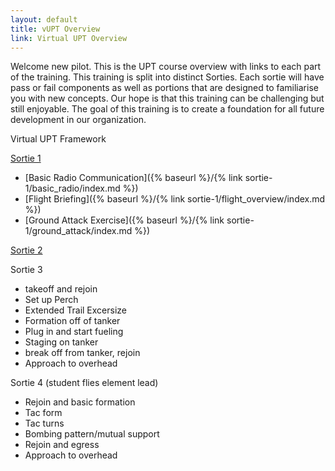 ```yaml
---
layout: default
title: vUPT Overview
link: Virtual UPT Overview
---
```

Welcome new pilot. This is the UPT course overview with links to each part of the training. This training is split into distinct Sorties. Each sortie will have pass or fail components as well as portions that are designed to familiarise you with new concepts. Our hope is that this training can be challenging but still enjoyable. The goal of this training is to create a foundation for all future development in our organization.

Virtual UPT Framework

[Sortie 1](sortie-1/)
- [Basic Radio Communication]({% baseurl %}/{% link sortie-1/basic_radio/index.md %})
- [Flight Briefing]({% baseurl %}/{% link sortie-1/flight_overview/index.md %})
- [Ground Attack Exercise]({% baseurl %}/{% link sortie-1/ground_attack/index.md %})

[Sortie 2](sortie-2/)

Sortie 3
- takeoff and rejoin
- Set up Perch
- Extended Trail Excersize
- Formation off of tanker
- Plug in and start fueling
- Staging on tanker
- break off from tanker, rejoin
- Approach to overhead

Sortie 4 (student flies element lead)
- Rejoin and basic formation
- Tac form
- Tac turns
- Bombing pattern/mutual support
- Rejoin and egress
- Approach to overhead
